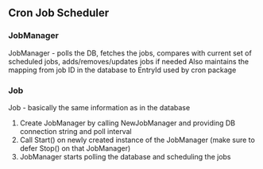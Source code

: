 ## Cron Job Scheduler

### JobManager

JobManager - polls the DB, fetches the jobs, compares with current set of scheduled jobs, adds/removes/updates jobs if needed
Also maintains the mapping from job ID in the database to EntryId used by cron package

### Job

Job -  basically the same information as in the database

1. Create JobManager by calling NewJobManager and providing DB connection string and poll interval
2. Call Start() on newly created instance of the JobManager (make sure to defer Stop() on that JobManager)
3. JobManager starts polling the database and scheduling the jobs
